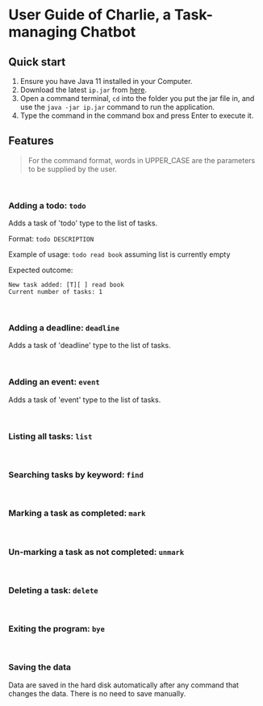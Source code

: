# User Guide of Charlie, a Task-managing Chatbot

## Quick start
1. Ensure you have Java 11 installed in your Computer.
2. Download the latest `ip.jar` from [here](https://github.com/Hws2209/ip/releases).
3. Open a command terminal, `cd` into the folder you put the jar file in, and use the 
   `java -jar ip.jar` command to run the application.
4. Type the command in the command box and press Enter to execute it.

## Features
> For the command format, words in UPPER_CASE are the parameters to be supplied by the user.

<br>

### Adding a todo: `todo`
Adds a task of 'todo' type to the list of tasks.

Format: `todo DESCRIPTION`

Example of usage:
`todo read book` assuming list is currently empty

Expected outcome:

```
New task added: [T][ ] read book
Current number of tasks: 1
```

<br>

### Adding a deadline: `deadline`
Adds a task of 'deadline' type to the list of tasks. 

<br>

### Adding an event: `event`
Adds a task of 'event' type to the list of tasks.

<br>

### Listing all tasks: `list`

<br>

### Searching tasks by keyword: `find`

<br>

### Marking a task as completed: `mark`

<br>

### Un-marking a task as not completed: `unmark`

<br>

### Deleting a task: `delete`

<br>

### Exiting the program: `bye`

<br>

### Saving the data
Data are saved in the hard disk automatically after any command that changes the data. 
There is no need to save manually.